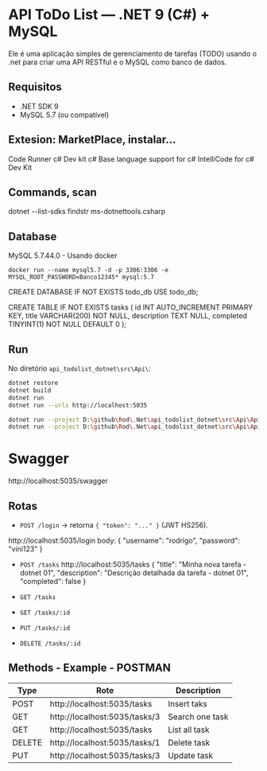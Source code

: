 # API ToDo List — .NET 9 (C#) + MySQL

Ele é uma aplicação simples de gerenciamento de tarefas (TODO) usando o .net para criar uma API RESTful e o MySQL como banco de dados.

## Requisitos

- .NET SDK 9
- MySQL 5.7 (ou compatível)

## Extesion: MarketPlace, instalar...
Code Runner
c# Dev kit
c# Base language support for c#
IntelliCode for c# Dev Kit

## Commands, scan

dotnet --list-sdks
findstr ms-dotnettools.csharp 

## Database

MySQL 5.7.44.0 - Usando docker
```
docker run --name mysql5.7 -d -p 3306:3306 -e MYSQL_ROOT_PASSWORD=Banco12345* mysql:5.7
```

CREATE DATABASE IF NOT EXISTS todo_db
USE todo_db;

CREATE TABLE IF NOT EXISTS tasks (
  id INT AUTO_INCREMENT PRIMARY KEY,
  title VARCHAR(200) NOT NULL,
  description TEXT NULL,
  completed TINYINT(1) NOT NULL DEFAULT 0
);

## Run

No diretório `api_todolist_dotnet\src\Api\`:
```bash
dotnet restore
dotnet build
dotnet run
dotnet run --urls http://localhost:5035
```

```bash - Para usar um profile do launchSettings.json:
dotnet run --project D:\github\Rod\.Net\api_todolist_dotnet\src\Api\Api.csproj --urls http://localhost:5035
dotnet run --project D:\github\Rod\.Net\api_todolist_dotnet\src\Api\Api.csproj --launch-profile "Api"
```

# Swagger

http://localhost:5035/swagger

## Rotas
- `POST /login` → retorna `{ "token": "..." }` (JWT HS256).  
  
http://localhost:5035/login
body: {
  "username": "rodrigo",
  "password": "vini123"
}

  - `POST /tasks`
  http://localhost:5035/tasks
{
  "title": "Minha nova tarefa - dotnet 01",
  "description": "Descrição detalhada da tarefa - dotnet 01",
  "completed": false
}

  - `GET /tasks`
  - `GET /tasks/:id`
  - `PUT /tasks/:id`
  - `DELETE /tasks/:id`

## Methods - Example - POSTMAN

Type|Rote|Description
-|-|-
POST|http://localhost:5035/tasks|Insert taks
GET|http://localhost:5035/tasks/3|Search one task
GET|http://localhost:5035/tasks|List all task
DELETE|http://localhost:5035/tasks/1|Delete task
PUT|http://localhost:5035/tasks/3|Update task  
